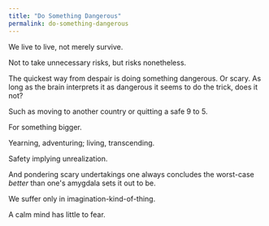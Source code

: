 ```yaml
---
title: "Do Something Dangerous"
permalink: do-something-dangerous
---
```


We live to live, not merely survive.

Not to take unnecessary risks, but risks nonetheless.

The quickest way from despair is doing something dangerous. Or scary. As long as the brain interprets it as dangerous it seems to do the trick, does it not?

Such as moving to another country or quitting a safe 9 to 5.

For something bigger.

Yearning, adventuring; living, transcending.

Safety implying unrealization.

And pondering scary undertakings one always concludes the worst-case _better_ than one's amygdala sets it out to be.

We suffer only in imagination-kind-of-thing.

A calm mind has little to fear.

